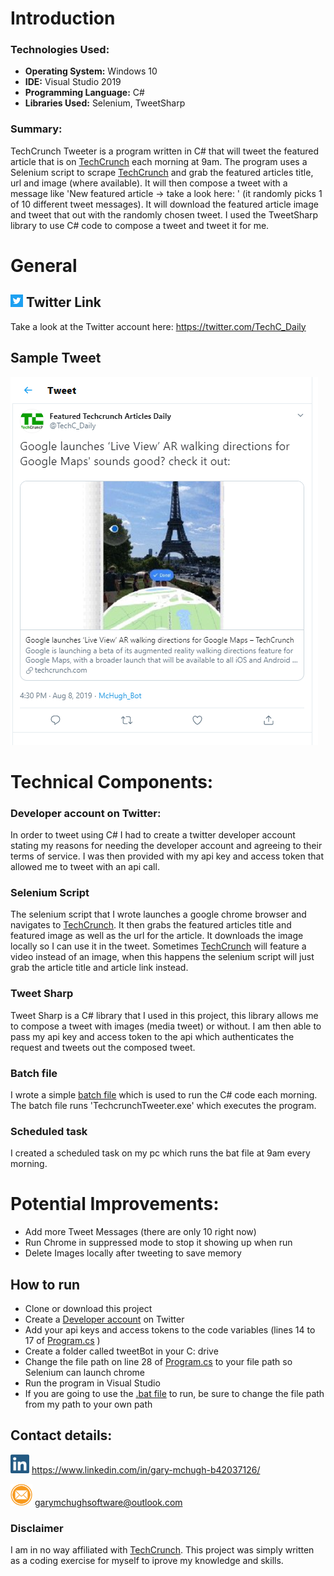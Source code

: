 # Introduction	

### Technologies Used:

+ **Operating System:** Windows 10
+ **IDE:** Visual Studio 2019
+ **Programming Language:** C#
+ **Libraries Used:** Selenium, TweetSharp

### Summary:
TechCrunch Tweeter is a program written in C# that will tweet the featured article that is on [TechCrunch](https://techcrunch.com/) each morning at 9am. The program uses a Selenium script to scrape [TechCrunch](https://techcrunch.com/) and grab the featured articles title, url and image (where available). It will then compose a tweet with a message like 'New featured article -> <ArticleTitle> take a look here: <ArticleLink>' (it randomly picks 1 of 10 different tweet messages). It will download the featured article image and tweet that out with the randomly chosen tweet. I used the TweetSharp library to use C# code to compose a tweet and tweet it for me.
  
  # General
  
 ## <img src="Images/Icons/twitterIcon.png" height = "20" width = "20" alt="Twitter Icon" /> Twitter Link
 Take a look at the Twitter account here: https://twitter.com/TechC_Daily
 
  ## Sample Tweet
  <img src="Images/tweet.PNG" alt="Tweet" href = "https://twitter.com/TechC_Daily/status/1159487020038787072" />
  
 # Technical Components:
 
### Developer account on Twitter:
In order to tweet using C# I had to create a twitter developer account stating my reasons for needing the developer account and agreeing to their terms of service. I was then provided with my api key and access token that allowed me to tweet with an api call.

### Selenium Script
The selenium script that I wrote launches a google chrome browser and navigates to [TechCrunch](https://techcrunch.com/). It then grabs the featured articles title and featured image as well as the url for the article. It downloads the image locally so I can use it in the tweet. Sometimes [TechCrunch](https://techcrunch.com/) will feature a video instead of an image, when this happens the selenium script will just grab the article title and article link instead.

### Tweet Sharp
Tweet Sharp is a C# library that I used in this project, this library allows me to compose a tweet with images (media tweet) or without. I am then able to pass my api key and access token to the api which authenticates the request and tweets out the composed tweet. 

### Batch file
I wrote a simple [batch file](https://github.com/GaryMcHugh/TechcrunchTweeter/blob/master/techcrunchtweet.bat) which is used to run the C# code each morning. The batch file runs 'TechcrunchTweeter.exe' which executes the program.

### Scheduled task
I created a scheduled task on my pc which runs the bat file at 9am every morning.

 # Potential Improvements:
 +  Add more Tweet Messages (there are only 10 right now)
 +  Run Chrome in suppressed mode to stop it showing up when run
 +  Delete Images locally after tweeting to save memory
 
 ## How to run
 +  Clone or download this project
 +  Create a [Developer account](https://developer.twitter.com/en/apply-for-access) on Twitter
 +  Add your api keys and access tokens to the code variables (lines 14 to 17 of [Program.cs](https://github.com/GaryMcHugh/TechcrunchTweeter/blob/master/TechcrunchTweeter/TechcrunchTweeter/Program.cs) )
 +  Create a folder called tweetBot in your C: drive
 +  Change the file path on line 28 of [Program.cs](https://github.com/GaryMcHugh/TechcrunchTweeter/blob/master/TechcrunchTweeter/TechcrunchTweeter/Program.cs) to your file path so Selenium can launch chrome
 +  Run the program in Visual Studio
 +  If you are going to use the [.bat file](https://github.com/GaryMcHugh/TechcrunchTweeter/blob/master/techcrunchtweet.bat) to run, be sure to change the file path from my path to your own path
 
  ## Contact details:
  <img src="Images/Icons/LinkedInIcon.jpg" height = "30" width = "30" alt="LinkedIn Icon" /> https://www.linkedin.com/in/gary-mchugh-b42037126/
  
  <img src="Images/Icons/emailIcon.png" height = "35" width = "35" alt="Email Icon" /> <a href="mailto:garymchughsoftware@outlook.com">garymchughsoftware@outlook.com</a>
  
 ### Disclaimer
 I am in no way affiliated with [TechCrunch](https://techcrunch.com/). This project was simply written as a coding exercise for myself to iprove my knowledge and skills.
